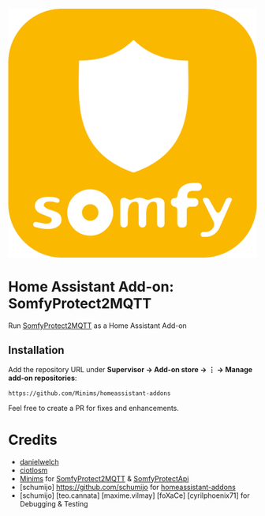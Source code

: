 ![alt text][logo]
# Home Assistant Add-on: SomfyProtect2MQTT
Run [SomfyProtect2MQTT] as a Home Assistant Add-on

## Installation
Add the repository URL under **Supervisor → Add-on store → ⋮ → Manage add-on repositories**:

    https://github.com/Minims/homeassistant-addons

Feel free to create a PR for fixes and enhancements.

# Credits
- [danielwelch](https://github.com/danielwelch)
- [ciotlosm](https://github.com/ciotlosm)
- [Minims](https://github.com/Minims) for [SomfyProtect2MQTT] & [SomfyProtectApi]
- [schumijo] https://github.com/schumijo for [homeassistant-addons]
- [schumijo] [teo.cannata] [maxime.vilmay] [foXaCe] [cyrilphoenix71] for Debugging & Testing

[logo]: SomfyProtect2MQTT-bridge/logo.png "SomfyProtect"
[SomfyProtect2MQTT]: https://github.com/Minims/SomfyProtect2MQTT
[SomfyProtectApi]: https://github.com/Minims/somfy-protect-api
[homeassistant-addons]: https://github.com/schumijo/homeassistant-addons